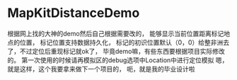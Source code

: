 # MapKitDistanceDemo
根据网上找的大神的demo然后自己根据需要改的，
能够显示当前位置距离标记地点的位置，
标记位置支持数据持久化，
标记的初识位置默认（0，0）给整非洲去了，不过定位后重现标记就ok了，
毕竟demo嘛，有些东西要根据项目实际修改的。
第一次使用的时候请再模拟区的debug选项中Location中进行定位模拟
嗯，就是这样，这个我要拿来做下一个项目的，
呃，就是我的毕业设计啦
